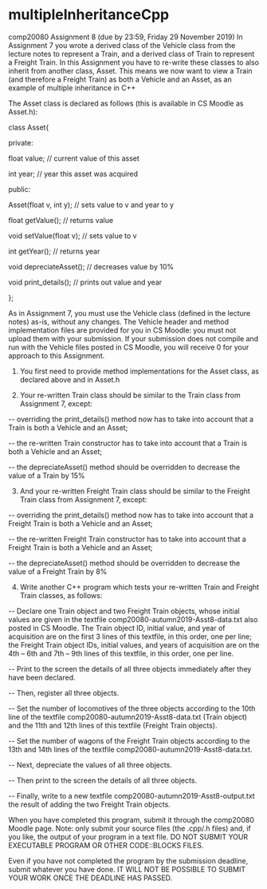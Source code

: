 # multipleInheritanceCpp
comp20080 Assignment 8 (due by 23:59, Friday 29 November 2019)
In Assignment 7 you wrote a derived class of the Vehicle class from the lecture notes to represent a Train, and a derived class of Train to represent a Freight Train. In this Assignment you have to re-write these classes to also inherit from another class, Asset. This means we now want to view a Train (and therefore a Freight Train) as both a Vehicle and an Asset, as an example of multiple inheritance in C++



The Asset class is declared as follows (this is available in CS Moodle as Asset.h):



class Asset{

private:

  float value;  // current value of this asset

  int year;     // year this asset was acquired

public:

  Asset(float v, int y);  // sets value to v and year to y

  float getValue();       // returns value

  void setValue(float v); // sets value to v

  int getYear();          // returns year

  void depreciateAsset(); // decreases value by 10%

  void print_details();   // prints out value and year

};



As in Assignment 7, you must use the Vehicle class (defined in the lecture notes) as-is, without any changes. The Vehicle header and method implementation files are provided for you in CS Moodle: you must not upload them with your submission. If your submission does not compile and run with the Vehicle files posted in CS Moodle, you will receive 0 for your approach to this Assignment.



1. You first need to provide method implementations for the Asset class, as declared above and in Asset.h



2. Your re-written Train class should be similar to the Train class from Assignment 7, except:

-- overriding the print_details() method now has to take into account that a Train is both a Vehicle and an Asset;

-- the re-written Train constructor has to take into account that a Train is both a Vehicle and an Asset;

-- the depreciateAsset() method should be overridden to decrease the value of a Train by 15%



3. And your re-written Freight Train class should be similar to the Freight Train class from Assignment 7, except:

-- overriding the print_details() method now has to take into account that a Freight Train is both a Vehicle and an Asset;

-- the re-written Freight Train constructor has to take into account that a Freight Train is both a Vehicle and an Asset;

-- the depreciateAsset() method should be overridden to decrease the value of a Freight Train by 8%



4. Write another C++ program which tests your re-written Train and Freight Train classes, as follows:

-- Declare one Train object and two Freight Train objects, whose initial values are given in the textfile comp20080-autumn2019-Asst8-data.txt also posted in CS Moodle. The Train object ID, initial value, and year of acquisition are on the first 3 lines of this textfile, in this order, one per line; the Freight Train object IDs, initial values, and years of acquisition are on the 4th – 6th and 7th – 9th lines of this textfile, in this order, one per line.

-- Print to the screen the details of all three objects immediately after they have been declared.

-- Then, register all three objects.

-- Set the number of locomotives of the three objects according to the 10th line of the textfile comp20080-autumn2019-Asst8-data.txt (Train object) and the 11th and 12th lines of this textfile (Freight Train objects).

-- Set the number of wagons of the Freight Train objects according to the 13th and 14th lines of the textfile comp20080-autumn2019-Asst8-data.txt.

-- Next, depreciate the values of all three objects.

-- Then print to the screen the details of all three objects.

-- Finally, write to a new textfile comp20080-autumn2019-Asst8-output.txt the result of adding the two Freight Train objects.



When you have completed this program, submit it through the comp20080 Moodle page. Note: only submit your source files (the .cpp/.h files) and, if you like, the output of your program in a text file. DO NOT SUBMIT YOUR EXECUTABLE PROGRAM OR OTHER CODE::BLOCKS FILES.

Even if you have not completed the program by the submission deadline, submit whatever you have done. IT WILL NOT BE POSSIBLE TO SUBMIT YOUR WORK ONCE THE DEADLINE HAS PASSED.
